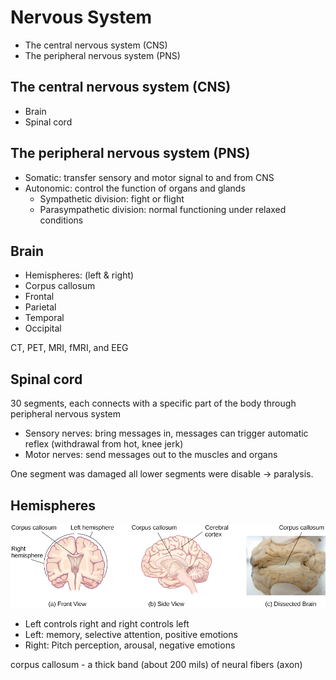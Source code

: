 # Nervous System

- The central nervous system (CNS)
- The peripheral nervous system (PNS)

## The central nervous system (CNS)

- Brain
- Spinal cord

## The peripheral nervous system (PNS)

- Somatic: transfer sensory and motor signal to and from CNS
- Autonomic: control the function of organs and glands
  - Sympathetic division: fight or flight
  - Parasympathetic division: normal functioning under relaxed conditions

## Brain

- Hemispheres: (left & right)
- Corpus callosum
- Frontal
- Parietal
- Temporal
- Occipital

CT, PET, MRI, fMRI, and EEG

## Spinal cord

30 segments, each connects with a specific part of the body through peripheral nervous system

- Sensory nerves: bring messages in, messages can trigger automatic reflex (withdrawal from hot, knee jerk)
- Motor nerves: send messages out to the muscles and organs

One segment was damaged all lower segments were disable -> paralysis.

## Hemispheres

![img.png](hemispheres.png)

- Left controls right and right controls left
- Left: memory, selective attention, positive emotions
- Right: Pitch perception, arousal, negative emotions

corpus callosum - a thick band (about 200 mils) of neural fibers (axon)